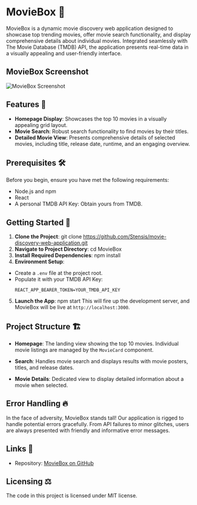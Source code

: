 # MovieBox 🍿

MovieBox is a dynamic movie discovery web application designed to showcase top trending movies, offer movie search functionality, and display comprehensive details about individual movies. Integrated seamlessly with The Movie Database (TMDB) API, the application presents real-time data in a visually appealing and user-friendly interface.

## MovieBox Screenshot 
![MovieBox Screenshot](../movie//src//Assets//Homepage.png)

## Features 🌟
- **Homepage Display**: Showcases the top 10 movies in a visually appealing grid layout.
- **Movie Search**: Robust search functionality to find movies by their titles.
- **Detailed Movie View**: Presents comprehensive details of selected movies, including title, release date, runtime, and an engaging overview.

## Prerequisites 🛠
Before you begin, ensure you have met the following requirements:
- Node.js and npm
- React
- A personal TMDB API Key: Obtain yours from TMDB.

## Getting Started 🚀

1. **Clone the Project**:
git clone https://github.com/Stensis/movie-discovery-web-application.git
2. **Navigate to Project Directory**:
cd MovieBox
3. **Install Required Dependencies**:
npm install
4. **Environment Setup**:
- Create a `.env` file at the project root.
- Populate it with your TMDB API Key:
  ```
  REACT_APP_BEARER_TOKEN=YOUR_TMDB_API_KEY
  ```
5. **Launch the App**:
npm start
This will fire up the development server, and MovieBox will be live at `http://localhost:3000`.

## Project Structure 🏗

- **Homepage**: 
The landing view showing the top 10 movies. Individual movie listings are managed by the `MovieCard` component.

- **Search**: 
Handles movie search and displays results with movie posters, titles, and release dates.

- **Movie Details**: 
Dedicated view to display detailed information about a movie when selected.

## Error Handling 🔥
In the face of adversity, MovieBox stands tall! Our application is rigged to handle potential errors gracefully. From API failures to minor glitches, users are always presented with friendly and informative error messages.

## Links 🔗
- Repository: [MovieBox on GitHub](https://github.com/Stensis/movie-discovery-web-application.git)

## Licensing ⚖️
The code in this project is licensed under MIT license.

